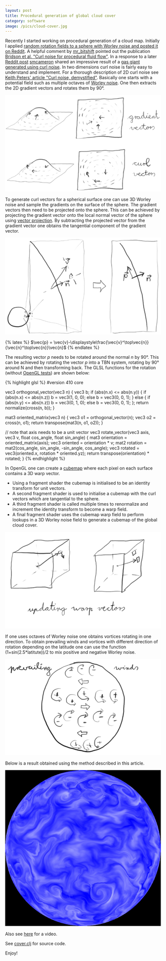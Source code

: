 ```yaml
---
layout: post
title: Procedural generation of global cloud cover
category: software
image: /pics/cloud-cover.jpg
---
```


Recently I started working on procedural generation of a cloud map.
Initially I applied [random rotation fields to a sphere with Worley noise and posted it on Reddit][1].
A helpful comment by [mr\_bitshift][3] pointed out the publication [Bridson et al. "Curl noise for procedural fluid flow"][4].
In a response to a later [Reddit post][2] [smcameron][11] shared an impressive result of a [gas giant generated using curl noise][10].
In two dimensions curl noise is fairly easy to understand and implement.
For a thorough description of 2D curl noise see [Keith Peters' article "Curl noise, demystified"][5].
Basically one starts with a potential field such as multiple octaves of [Worley noise][6].
One then extracts the 2D gradient vectors and rotates them by 90°.

![Curl vectors](/pics/curl-vectors.png)

To generate curl vectors for a spherical surface one can use 3D Worley noise and sample the gradients on the surface of the sphere.
The gradient vectors then need to be projected onto the sphere.
This can be achieved by projecting the gradient vector onto the local normal vector of the sphere using [vector projection][7].
By subtracting the projected vector from the gradient vector one obtains the tangential component of the gradient vector.

![Project vector onto sphere](/pics/project-vector.png)

{% latex %}
$\vec{p} = \vec{v}-\displaystyle\frac{\vec{v}^\top\vec{n}}{\vec{n}^\top\vec{n}}\vec{n}$
{% endlatex %}

The resulting vector *p* needs to be rotated around the normal *n* by 90°.
This can be achieved by rotating the vector *p* into a TBN system, rotating by 90° around N and then transforming back.
The GLSL functions for the rotation (without [OpenGL tests][9]) are shown below:

{% highlight glsl %}
#version 410 core

vec3 orthogonal_vector(vec3 n)
{
  vec3 b;
  if (abs(n.x) <= abs(n.y)) {
    if (abs(n.x) <= abs(n.z))
      b = vec3(1, 0, 0);
    else
      b = vec3(0, 0, 1);
  } else {
    if (abs(n.y) <= abs(n.z))
      b = vec3(0, 1, 0);
    else
      b = vec3(0, 0, 1);
  };
  return normalize(cross(n, b));
}

mat3 oriented_matrix(vec3 n)
{
  vec3 o1 = orthogonal_vector(n);
  vec3 o2 = cross(n, o1);
  return transpose(mat3(n, o1, o2));
}

// note that axis needs to be a unit vector
vec3 rotate_vector(vec3 axis, vec3 v, float cos_angle, float sin_angle)
{
  mat3 orientation = oriented_matrix(axis);
  vec3 oriented = orientation * v;
  mat2 rotation = mat2(cos_angle, sin_angle, -sin_angle, cos_angle);
  vec3 rotated = vec3(oriented.x, rotation * oriented.yz);
  return transpose(orientation) * rotated;
}
{% endhighlight %}


In OpenGL one can create a [cubemap][8] where each pixel on each surface contains a 3D warp vector.

* Using a fragment shader the cubemap is initialised to be an identity transform for unit vectors.
* A second fragment shader is used to initialise a cubemap with the curl vectors which are tangential to the sphere.
* A third fragment shader is called multiple times to renormalize and increment the identity transform to become a warp field.
* A final fragment shader uses the cubemap warp field to perform lookups in a 3D Worley noise field to generate a cubemap of the global cloud cover.

![Update warp vectors](/pics/warp-vectors.png)

If one uses octaves of Worley noise one obtains vortices rotating in one direction.
To obtain prevailing winds and vortices with different direction of rotation depending on the latitude one can use the function (1+sin(2.5\*latitute))/2 to mix positive and negative Worley noise.

![Mixing positive and negative Worley noise to obtain prevailing winds](/pics/prevailing-winds.png)

Below is a result obtained using the method described in this article.

![Example of resulting cloud cover](/pics/cloud-cover.jpg)

Also see [here](https://www.youtube.com/watch?v=dzGjDgvapfs) for a video.

See [cover.clj](https://github.com/wedesoft/sfsim25/blob/c26adc1a1bb04d2193885b88353375fa45d0d41f/etc/cover.clj) for source code.

Enjoy!

[1]: https://www.reddit.com/r/proceduralgeneration/comments/1150e4f/how_can_i_generate_realistic_planetary_cloud_cover/
[2]: https://www.reddit.com/r/proceduralgeneration/comments/118gbqq/how_to_generate_planetary_cloud_cover_using_curl/
[3]: https://www.reddit.com/user/mr_bitshift/
[4]: https://www.cs.ubc.ca/~rbridson/docs/bridson-siggraph2007-curlnoise.pdf
[5]: https://www.bit-101.com/blog/2021/07/curl-noise-demystified/
[6]: https://en.wikipedia.org/wiki/Worley_noise
[7]: https://en.wikipedia.org/wiki/Vector_projection
[8]: https://learnopengl.com/Advanced-OpenGL/Cubemaps
[9]: https://www.wedesoft.de/software/2022/07/01/tdd-with-opengl/
[10]: https://smcameron.github.io/space-nerds-in-space/gaseous-giganticus-slides/slideshow.html
[11]: https://www.reddit.com/user/smcameron/
